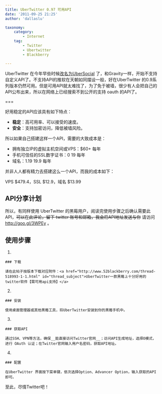 ```yaml
---
title: UberTwitter 0.97 可用API
date: '2011-09-25 21:25'
author: 'dallaslu'

taxonomy:
    category:
        - Internet
    tag:
        - Twitter
        - Ubertwitter
        - Blackberry

---
```

UberTwitter 在今年早些时候[改名为UberSocial](http://www.bjxiaoc.cn/index.php/archives/tag/ubertwitter) 了，和Gravity一样，开始不支持自定义API了。不支持API的推软在天朝如同摆设一般，好在UberTwitter 的0.9系列版本仍然可用。但是可用API就太难找了，为了免于被墙，很少有人会把自己的API公布出来，所以在网络上已经搜索不到公开的支持 oauth 的API了。

===

好用稳定的API应该具有如下特点：

*   __稳定__：高可用率、可以接受的速度。
*   __安全__：支持加密访问，降低被墙风险。

所以如果自己搭建这样一个API，需要的大致成本是：

*   拥有独立IP的虚拟主机空间或VPS：$60+ 每年
*   手机可信任的SSL数字证书：$0~$19 每年
*   域名：$1.19~$19.9 每年

并非人人都有精力去搭建这么一个API，而我的成本如下：

VPS \$479.4，SSL \$12.9，域名 \$13.99

## API分享计划

所以，有同样使用 UberTwitter 的黑莓用户，阅读完使用步骤之后确认需要此API，<del>可以在此评论，留下 twitter 账号和邮箱，我会将API地址发送与你</del> 请访问 <http://goo.gl/3WPEy> 。

## 使用步骤

1.   
    
    ### 下载
    
    请在此帖子按版本下载对应附件：<a href="http://www.52blackberry.com/thread-518993-1-1.html" id="thread_subject">UberTwitter一款黑莓上十分好用的twitter软件【需可用api支持】</a>
2.   
    
    ### 安装
    
    使用桌面管理器或其他黑莓工具，将UberTwitter安装到你的黑莓手机中。
3.   
    
    ### 获取API
    
    通过SSH、VPN等方法，确保__能直接访问Twitter官网__；访问API生成地址，选择O模式，进行 OAuth 认证；在Twitter官网输入用户名密码，获取API地址。
4.   
    
    ### 配置
    
    在UberTwitter 界面按下菜单键，依次选择Option、Advancer Option，输入获取的API即可。

至此，尽情Twitter吧！
